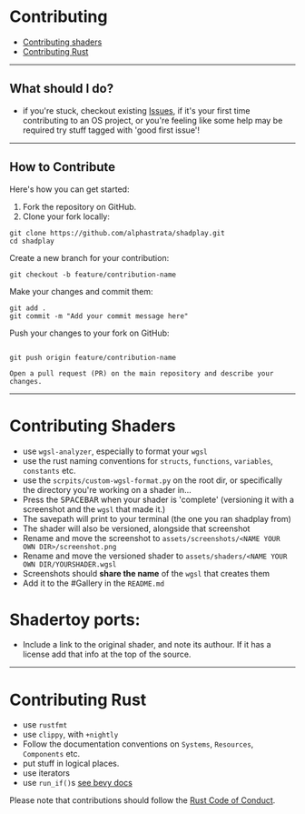 # Contributing

- [Contributing shaders](#contributing-shaders)
- [Contributing Rust](#contributing-rust)

______________________________________________________________________

## What should I do?

- if you're stuck, checkout existing [Issues](https://github.com/alphastrata/shadplay/issues), if it's your first time contributing to an OS project, or you're feeling like some help may be required try stuff tagged with 'good first issue'!

______________________________________________________________________

## How to Contribute

Here's how you can get started:

1. Fork the repository on GitHub.
1. Clone your fork locally:

```shell
git clone https://github.com/alphastrata/shadplay.git
cd shadplay
```

Create a new branch for your contribution:

```shell
git checkout -b feature/contribution-name
```

Make your changes and commit them:

```shell
git add .
git commit -m "Add your commit message here"
```

Push your changes to your fork on GitHub:

```shell

git push origin feature/contribution-name

Open a pull request (PR) on the main repository and describe your changes.

```

______________________________________________________________________

# Contributing Shaders

- use `wgsl-analyzer`, especially to format your `wgsl`
- use the rust naming conventions for `structs`, `functions`, `variables`, `constants` etc.
- use the `scrpits/custom-wgsl-format.py` on the root dir, or specifically the directory you're working on a shader in...
- Press the <kbd>SPACEBAR</kbd> when your shader is 'complete' (versioning it with a screenshot and the `wgsl` that made it.)
- The savepath will print to your terminal (the one you ran shadplay from)
- The shader will also be versioned, alongside that screenshot
- Rename and move the screenshot to `assets/screenshots/<NAME YOUR OWN DIR>/screenshot.png`
- Rename and move the versioned shader to `assets/shaders/<NAME YOUR OWN DIR/YOURSHADER.wgsl`
- Screenshots should **share the name** of the `wgsl` that creates them
- Add it to the #Gallery in the `README.md`

# Shadertoy ports:

- Include a link to the original shader, and note its authour. If it has a license add that info at the top of the source.

______________________________________________________________________

# Contributing Rust

- use `rustfmt`
- use `clippy`, with `+nightly`
- Follow the documentation conventions on `Systems`, `Resources`, `Components` etc.
- put stuff in logical places.
- use iterators
- use `run_if()`s [see bevy docs](https://docs.rs/bevy/latest/bevy/prelude/trait.IntoSystemConfigs.html#method.run_if)

Please note that contributions should follow the [Rust Code of Conduct](https://www.rust-lang.org/policies/code-of-conduct).
